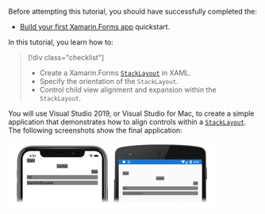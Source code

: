 Before attempting this tutorial, you should have successfully completed the:

- [Build your first Xamarin.Forms app](~/get-started/first-app/index.md) quickstart.

In this tutorial, you learn how to:

> [!div class="checklist"]
> - Create a Xamarin.Forms [`StackLayout`](xref:Xamarin.Forms.StackLayout) in XAML.
> - Specify the orientation of the `StackLayout`.
> - Control child view alignment and expansion within the `StackLayout`.

You will use Visual Studio 2019, or Visual Studio for Mac, to create a simple application that demonstrates how to align controls within a [`StackLayout`](xref:Xamarin.Forms.StackLayout). The following screenshots show the final application:

[![Screenshot of child views in a StackLayout, with alignment and expansion options set, on iOS and Android](../images/alignment-expansion-reduced.png "StackLayout containing Label instances, with alignment and expansion set")](../images/alignment-expansion-large.png#lightbox "StackLayout containing Label instances, with alignment and expansion set")
